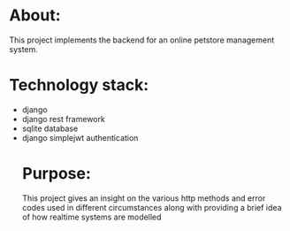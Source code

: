 <h1>About:</h1>
This project implements the backend for an online petstore management system.
<h1>Technology stack:</h1>
<ul>
  <li>django</li>
  <li>django rest framework</li>
  <li>sqlite database</li>
  <li>django simplejwt authentication</li>
<h1>Purpose:</h1>
This project gives an insight on the various http methods and error codes used in different circumstances along with providing a brief idea of how realtime systems are modelled
